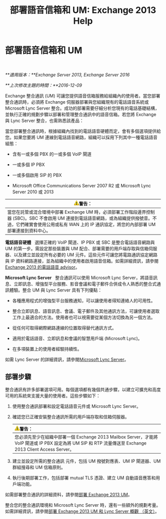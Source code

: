 ﻿---
title: '部署語音信箱和 UM: Exchange 2013 Help'
TOCTitle: 部署語音信箱和 UM
ms:assetid: 3df61b62-a1e4-41fb-969c-319189ae4e42
ms:mtpsurl: https://technet.microsoft.com/zh-tw/library/JJ673519(v=EXCHG.150)
ms:contentKeyID: 50472941
ms.date: 05/21/2018
mtps_version: v=EXCHG.150
ms.translationtype: MT
---

# 部署語音信箱和 UM

 

_**適用版本：**Exchange Server 2013, Exchange Server 2016_

_**上次修改主題的時間：**2016-12-09_

Exchange 整合通訊 (UM) 可讓您提供語音信箱服務給組織內的使用者。當您部署整合通訊時，必須將 Exchange 伺服器部署與您組織現有的電話語音系統或 Microsoft Lync Server 整合。成功的部署需要仔細分析您現有的電話基礎結構，並執行正確的規劃步驟以部署和管理整合通訊中的語音信箱。若您將 Exchange 與 Lync Server 整合，也需熟悉該產品：

當您部署整合通訊時，根據組織內找到的電話語音硬體而定，會有多個選項提供給您。如果您要將 UM 連線到電話語音網路，組織可以採用下列其中一種電話語音組態：

  - 含有一或多個 PBX 的一或多個 VoIP 閘道

  - 一或多個 IP PBX

  - 一或多個啟用 SIP 的 PBX

  - Microsoft Office Communications Server 2007 R2 或 Microsoft Lync Server 2010 或 2013

<table>
<thead>
<tr class="header">
<th><img src="images/Bb125224.warning(EXCHG.150).gif" title="警告" alt="警告" />警告：</th>
</tr>
</thead>
<tbody>
<tr class="odd">
<td>當您在託管或混合環境中部署 Exchange UM 時，必須部署工作階段邊界控制器 (SBC)。SBC 不會啟用 UM 連接到電話語音網路，或為組織提供撥號音。不過，它們確實會使用公用或私有 WAN 上的 IP 通訊協定，將您的內部部署 UM 部署連接到資料中心。</td>
</tr>
</tbody>
</table>


**電話語音硬體**   選擇正確的 VoIP 閘道、IP PBX 或 SBC 是整合電話語音網路與 UM 的第一步。需設定那些裝置與 UM 配合、部署需要的用戶端存取與信箱伺服器、以及建立並設定所有必要的 UM 元件。這些元件可讓您將電路通訊協定網路與 IP 資料網路連接，並為組織中的使用者啟用語音信箱。如需詳細資訊，請參閱 [Exchange 2013 的電話語音 advisor](telephony-advisor-for-exchange-2013-exchange-2013-help.md)。

**Microsoft Lync Server**   整合通訊可以使用 Microsoft Lync Server，將語音訊息、立即訊息、增強型平台服務、影音會議和電子郵件合併成令人熟悉的整合式通訊體驗。整合 UM 與 Lync Server 具有下列優點：

  - 各種應用程式的增強型平台服務通知，可以讓使用者得知連絡人的可用性。

  - 整合立即訊息、語音訊息、會議、電子郵件及其他通訊方法，可讓使用者選取工作上最適合的方法。使用者也可以視需要從某個方法切換為另一個方法。

  - 從任何可取得網際網路連線的位置取得替代通訊方式。

  - 適用於電話語音、立即訊息和會議的智慧用戶端 (Microsoft Lync)。

  - 在多項裝置上的使用者經驗持續性。

如需 Lync Server 的詳細資訊，請參閱[Microsoft Lync Server](https://go.microsoft.com/fwlink/p/?linkid=265752)。

## 部署步驟

整合通訊有許多部署選項可用。每個選項都有幾個共通步驟，以建立可擴充和高度可用的系統來支援大量的使用者。這些步驟如下：

1.  使用整合通訊部署和設定電話語音元件或 Microsoft Lync Server。

2.  確認您已正確安裝整合通訊所需的用戶端存取和信箱伺服器。
    
    <table>
    <thead>
    <tr class="header">
    <th><img src="images/Bb125224.warning(EXCHG.150).gif" title="警告" alt="警告" />警告：</th>
    </tr>
    </thead>
    <tbody>
    <tr class="odd">
    <td>您必須先至少在組織中部署一個 Exchange 2013 Mailbox Server，才能將 VoIP 閘道或 IP PBX 設定為將 UM SIP 和 RTP 流量傳送至 Exchange 2013 Client Access Server。</td>
    </tr>
    </tbody>
    </table>


3.  建立並設定所需的整合通訊 元件，包括 UM 撥號對應表、UM IP 閘道器、UM 群組搜尋和 UM 信箱原則。

4.  執行後期部署工作，包括部署 mutual TLS 憑證、建立 UM 自動語音應答和用戶端功能。

如需部署整合通訊的詳細資料，請參閱[部署 Exchange 2013 UM](deploy-exchange-2013-um-exchange-2013-help.md)。

整合您的整合通訊環境和 Microsoft Lync Server 時，還有一些額外的規劃考量。如需詳細資訊，請參閱[部署 Exchange 2013 UM 和 Lync Server 概觀 （英文）](deploying-exchange-2013-um-and-lync-server-overview-exchange-2013-help.md)。

